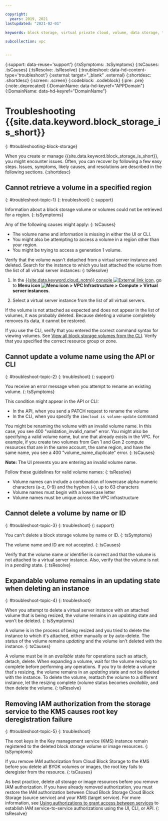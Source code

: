 ```yaml
---

copyright:
  years: 2019, 2021
lastupdated: "2021-02-01"

keywords: block storage, virtual private cloud, volume, data storage, troubleshooting, troubleshoot

subcollection: vpc


---
```


{:support: data-reuse='support'}
{:tsSymptoms: .tsSymptoms}
{:tsCauses: .tsCauses}
{:tsResolve: .tsResolve}
{:troubleshoot: data-hd-content-type='troubleshoot'}
{:external: target="_blank" .external}
{:shortdesc: .shortdesc}
{:screen: .screen}
{:codeblock: .codeblock}
{:pre: .pre}
{:note:.deprecated}
{:DomainName: data-hd-keyref="APPDomain"}
{:DomainName: data-hd-keyref="DomainName"}

# Troubleshooting {{site.data.keyword.block_storage_is_short}}
{: #troubleshooting-block-storage}

When you create or manage {{site.data.keyword.block_storage_is_short}}, you might encounter issues. Often, you can recover by following a few easy steps. Issues, symptoms, likely causes, and resolutions are described in the following sections.
{:shortdesc}

## Cannot retrieve a volume in a specified region
{: #troubleshoot-topic-1}
{: troubleshoot}
{: support}

Information about a block storage volume or volumes could not be retrieved for a region.
{: tsSymptoms}

Any of the following causes might apply:
{: tsCauses}

* The volume name and information is missing in either the UI or CLI.
* You might also be attempting to access a volume in a region other than your region.
* You might be trying to access a generation 1 volume.

Verify that the volume wasn't detached from a virtual server instance and deleted. Search for the instance to which you last attached the volume from the list of all virtual server instances:
{: tsResolve}

1. In the [{{site.data.keyword.cloud_notm}} console ![External link icon](../icons/launch-glyph.svg "External link icon")](https://{DomainName}/vpc-ext), go to **Menu icon ![Menu icon](../../icons/icon_hamburger.svg) > VPC Infrastructure > Compute > Virtual server instances**.

1. Select a virtual server instance from the list of all virtual servers.

If the volume is not attached as expected and does not appear in the list of volumes, it was probably deleted. Because deleting a volume completely removes its data, it cannot be restored.  

If you use the CLI, verify that you entered the correct command syntax for viewing volumes. See [View all block storage volumes from the CLI](/docs/vpc?topic=vpc-viewing-block-storage-cli). Verify that you specified the correct resource group or zone.

## Cannot update a volume name using the API or CLI
{: #troubleshoot-topic-2}
{: troubleshoot}
{: support}

You receive an error message when you attempt to rename an existing volume.
{: tsSymptoms}

This condition might appear in the API or CLI:

* In the API, when you send a PATCH request to rename the volume
* In the CLI, when you specify the `ibmcloud is volume-update` command

You might be renaming the volume with an invalid volume name. In this case, you see 400 "validation_invalid_name" error.
You might also be specifying a valid volume name, but one that already exists in the VPC. For example, if you create two volumes from Gen 1 and Gen 2 compute resources that are in the same account, the same region, and have the same name, you see a 400 "volume_name_duplicate" error.
{: tsCauses}

**Note:** The UI prevents you are entering an invalid volume name.

Follow these guidelines for valid volume names:
{: tsResolve}

* Volume names can include a combination of lowercase alpha-numeric characters (a-z, 0-9) and the hyphen (-), up to 63 characters
* Volume names must begin with a lowercase letter
* Volume names must be unique across the VPC infrastructure

## Cannot delete a volume by name or ID
{: #troubleshoot-topic-3}
{: troubleshoot}
{: support}

You can't delete a block storage volume by name or ID.
{: tsSymptoms}

The volume name and ID are not accepted.
{: tsCauses}

Verify that the volume name or identifier is correct and that the volume is not attached to a virtual server instance. Also, verify that the volume is not in a _pending_ state.
{: tsResolve}

## Expandable volume remains in an updating state when deleting an instance
{: #troubleshoot-topic-4}
{: troubleshoot}

When you attempt to delete a virtual server instance with an attached volume that is being resized, the volume remains in an _updating_ state and won't be deleted.
{: tsSymptoms}

A volume is in the process of being resized and you tried to delete the instance to which it's attached, either manually or by auto-delete. The status of the volume remains _updating_ and the volume isn't deleted with the instance.
{: tsCauses}

A volume must be in an _available_ state for operations such as attach, detach, delete. When expanding a volume, wait for the volume resizing to complete before performing any operations. If you try to delete a volume that's resizing, the volume remains in an _updating_ state and not be deleted with the instance.  To delete the volume, reattach the volume to a different instance, let the resizing complete (volume status becomes _available_, and then delete the volume.
{: tsResolve}

## Removing IAM authorization from the storage service to the KMS causes root key deregistration failure
{: #troubleshoot-topic-5}
{: troubleshoot}

The root keys in the Key management service (KMS) instance remain registered to the deleted block storage volume or image resources.
{: tsSymptoms}

If you remove IAM authorization from Cloud Block Storage to the KMS before you delete all BYOK volumes or images, the root key fails to deregister from the resource.
{: tsCauses}

As best practice, delete all storage or image resources before you remove IAM authorization. If you have already removed authorization, you must restore the IAM authorization between Cloud Block Storage Cloud Block Storage (source service) and your KMS (target service). For more information, see [Using authorizations to grant access between services](/docs/account?topic=account-serviceauth) to establish IAM service-to-service authorizations using the UI, CLI, or API.
{: tsResolve}
